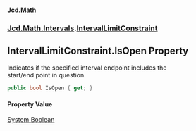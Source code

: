 #### [Jcd.Math](index.md 'index')
### [Jcd.Math.Intervals](Jcd.Math.Intervals.md 'Jcd.Math.Intervals').[IntervalLimitConstraint](Jcd.Math.Intervals.IntervalLimitConstraint.md 'Jcd.Math.Intervals.IntervalLimitConstraint')

## IntervalLimitConstraint.IsOpen Property

Indicates if the specified interval endpoint includes the  
start/end point in question.

```csharp
public bool IsOpen { get; }
```

#### Property Value
[System.Boolean](https://docs.microsoft.com/en-us/dotnet/api/System.Boolean 'System.Boolean')